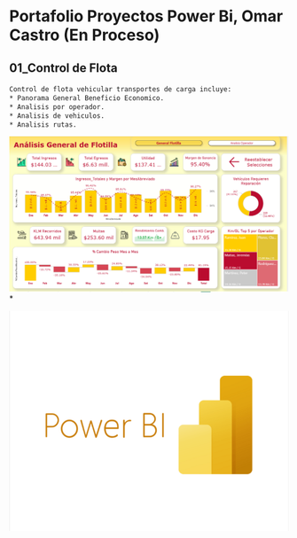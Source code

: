 # Portafolio Proyectos Power Bi, Omar Castro (En Proceso)

## 01_Control de Flota
    Control de flota vehicular transportes de carga incluye:
    * Panorama General Beneficio Economico.
    * Analisis por operador.
    * Analisis de vehiculos.
    * Analisis rutas.

![1760913754034](image/Readme/1760913754034.png)
* 

![1760911907902](image/Readme/1760911907902.png)